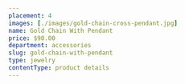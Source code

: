 ```yaml
---
placement: 4
images: [./images/gold-chain-cross-pendant.jpg]
name: Gold Chain With Pendant
price: $90.00
department: accessories
slug: gold-chain-with-pendant
type: jewelry
contentType: product details
---
```

